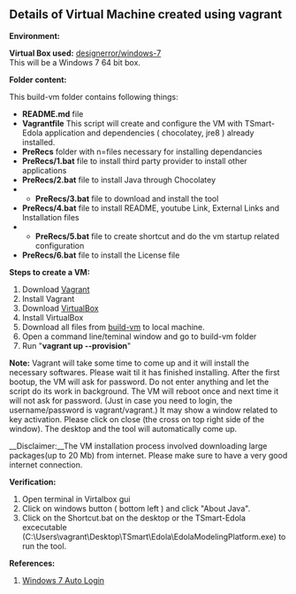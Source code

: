 __Details of Virtual Machine created using vagrant__
------------------------------------------------

__Environment:__

__Virtual Box used:__ [designerror/windows-7](https://vagrantcloud.com/designerror/boxes/windows-7)  
This will be a Windows 7 64 bit box.

__Folder content:__

This build-vm folder contains following things:
- __README.md__ file
- __Vagrantfile__  This script will create and configure the VM with TSmart-Edola application and dependencies ( chocolatey, jre8 ) already installed.
- __PreRecs__ folder with n=files necessary for installing dependancies
- __PreRecs/1.bat__ file to install third party provider to install other applications
- __PreRecs/2.bat__ file to install Java through Chocolatey
- - __PreRecs/3.bat__ file to download and install the tool
- __PreRecs/4.bat__ file to install README, youtube Link, External Links and Installation files
- - __PreRecs/5.bat__ file to create shortcut and do the vm startup related configuration
- __PreRecs/6.bat__ file to install the License file


__Steps to create a VM:__

1. Download [Vagrant](https://www.vagrantup.com/)
2. Install Vagrant
3. Download [VirtualBox](https://www.virtualbox.org/wiki/Downloads)
4. Install VirtualBox
5. Download all files from [build-vm](https://github.com/SoftwareEngineeringToolDemos/ICSE-2013-JITTAC/tree/master/build-vm) to local machine.
6. Open a command line/teminal window and go to build-vm folder
7. Run "__vagrant up --provision__"

__Note:__ Vagrant will take some time to come up and it will install the necessary softwares. Please wait til it has finished installing. After the first bootup, the VM will ask for password. Do not enter anything and let the script do its work in background. The VM will reboot once and next time it will not ask for password. (Just in case you need to login, the username/password is vagrant/vagrant.) It may show a window related to key activation. Please click on close (the cross on top right side of the window). The desktop and the tool will automatically come up. 

__Disclaimer:__The VM installation process involved downloading large packages(up to 20 Mb) from internet. Please make sure to have a very good internet connection.

__Verification:__

1. Open terminal in Virtalbox gui
2. Click on windows button ( bottom left ) and click "About Java". 
3. Click on the Shortcut.bat on the desktop or the TSmart-Edola excecutable (C:\Users\vagrant\Desktop\TSmart\Edola\EdolaModelingPlatform.exe) to run the tool.

__References:__

1. [Windows 7 Auto Login](http://superuser.com/questions/340396/how-do-i-change-automatic-logon-via-script-or-command-line)
